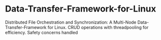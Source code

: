 # Data-Transfer-Framework-for-Linux
Distributed File Orchestration and Synchronization: A Multi-Node Data-Transfer-Framework for Linux. CRUD operations with threadpooling for efficiency. Safety concerns handled